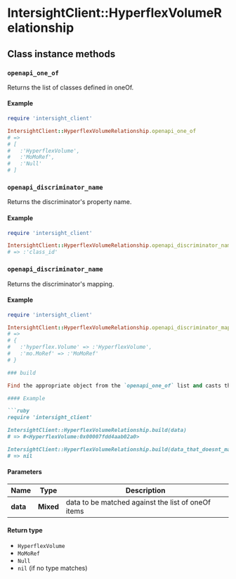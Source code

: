 # IntersightClient::HyperflexVolumeRelationship

## Class instance methods

### `openapi_one_of`

Returns the list of classes defined in oneOf.

#### Example

```ruby
require 'intersight_client'

IntersightClient::HyperflexVolumeRelationship.openapi_one_of
# =>
# [
#   :'HyperflexVolume',
#   :'MoMoRef',
#   :'Null'
# ]
```

### `openapi_discriminator_name`

Returns the discriminator's property name.

#### Example

```ruby
require 'intersight_client'

IntersightClient::HyperflexVolumeRelationship.openapi_discriminator_name
# => :'class_id'
```

### `openapi_discriminator_name`

Returns the discriminator's mapping.

#### Example

```ruby
require 'intersight_client'

IntersightClient::HyperflexVolumeRelationship.openapi_discriminator_mapping
# =>
# {
#   :'hyperflex.Volume' => :'HyperflexVolume',
#   :'mo.MoRef' => :'MoMoRef'
# }

### build

Find the appropriate object from the `openapi_one_of` list and casts the data into it.

#### Example

```ruby
require 'intersight_client'

IntersightClient::HyperflexVolumeRelationship.build(data)
# => #<HyperflexVolume:0x00007fdd4aab02a0>

IntersightClient::HyperflexVolumeRelationship.build(data_that_doesnt_match)
# => nil
```

#### Parameters

| Name | Type | Description |
| ---- | ---- | ----------- |
| **data** | **Mixed** | data to be matched against the list of oneOf items |

#### Return type

- `HyperflexVolume`
- `MoMoRef`
- `Null`
- `nil` (if no type matches)

